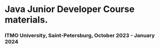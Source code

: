 # Java Junior Developer Course materials.
### ITMO University, Saint-Petersburg, October 2023 - January 2024
